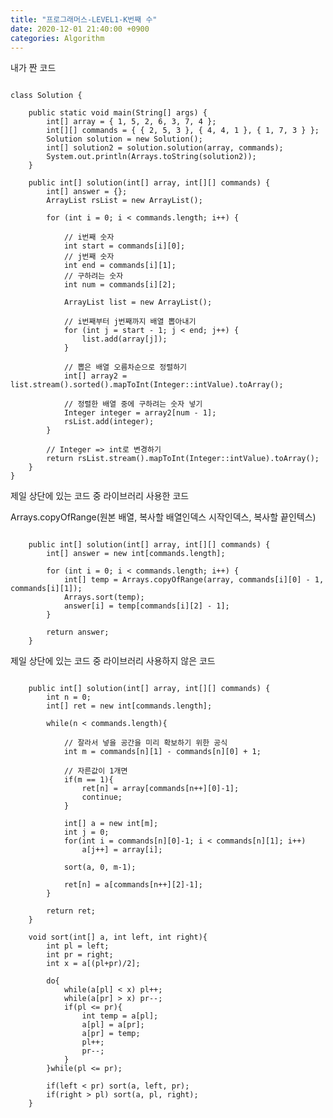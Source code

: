 ```yaml
---
title: "프로그래머스-LEVEL1-K번째 수"
date: 2020-12-01 21:40:00 +0900
categories: Algorithm
---
```

내가 짠 코드
<pre><code>
class Solution {

	public static void main(String[] args) {
		int[] array = { 1, 5, 2, 6, 3, 7, 4 };
		int[][] commands = { { 2, 5, 3 }, { 4, 4, 1 }, { 1, 7, 3 } };
		Solution solution = new Solution();
		int[] solution2 = solution.solution(array, commands);
		System.out.println(Arrays.toString(solution2));
	}

	public int[] solution(int[] array, int[][] commands) {
		int[] answer = {};
		ArrayList<Integer> rsList = new ArrayList<Integer>();

		for (int i = 0; i < commands.length; i++) {

            // i번째 숫자
			int start = commands[i][0];
            // j번째 숫자
			int end = commands[i][1];
            // 구하려는 숫자
			int num = commands[i][2];

			ArrayList<Integer> list = new ArrayList<Integer>();

            // i번째부터 j번째까지 배열 뽑아내기
			for (int j = start - 1; j < end; j++) {
				list.add(array[j]);
			}

            // 뽑은 배열 오름차순으로 정렬하기
			int[] array2 = list.stream().sorted().mapToInt(Integer::intValue).toArray();

            // 정렬한 배열 중에 구하려는 숫자 넣기
			Integer integer = array2[num - 1];
			rsList.add(integer);
		}

        // Integer => int로 변경하기
		return rsList.stream().mapToInt(Integer::intValue).toArray();
	}
}
</code></pre>

제일 상단에 있는 코드 중 라이브러리 사용한 코드

Arrays.copyOfRange(원본 배열, 복사할 배열인덱스 시작인덱스, 복사할 끝인텍스)
<pre><code>
	public int[] solution(int[] array, int[][] commands) {
		int[] answer = new int[commands.length];

		for (int i = 0; i < commands.length; i++) {
			int[] temp = Arrays.copyOfRange(array, commands[i][0] - 1, commands[i][1]);
			Arrays.sort(temp);
			answer[i] = temp[commands[i][2] - 1];
		}

		return answer;
	}
</code></pre>

제일 상단에 있는 코드 중 라이브러리 사용하지 않은 코드
<pre><code>
    public int[] solution(int[] array, int[][] commands) {
        int n = 0;
        int[] ret = new int[commands.length];

        while(n < commands.length){

            // 잘라서 넣을 공간을 미리 확보하기 위한 공식
            int m = commands[n][1] - commands[n][0] + 1;

            // 자른값이 1개면 
            if(m == 1){
                ret[n] = array[commands[n++][0]-1];
                continue;
            }

            int[] a = new int[m];
            int j = 0;
            for(int i = commands[n][0]-1; i < commands[n][1]; i++)
                a[j++] = array[i];

            sort(a, 0, m-1);

            ret[n] = a[commands[n++][2]-1];
        }

        return ret;
    }

    void sort(int[] a, int left, int right){
        int pl = left;
        int pr = right;
        int x = a[(pl+pr)/2];

        do{
            while(a[pl] < x) pl++;
            while(a[pr] > x) pr--;
            if(pl <= pr){
                int temp = a[pl];
                a[pl] = a[pr];
                a[pr] = temp;
                pl++;
                pr--;
            }
        }while(pl <= pr);

        if(left < pr) sort(a, left, pr);
        if(right > pl) sort(a, pl, right);
    }
</code></pre>